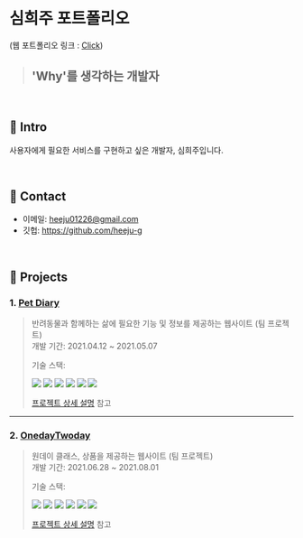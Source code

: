 # 심희주 포트폴리오   
(웹 포트폴리오 링크 :  [Click](https://mmm11271227.wixsite.com/dev2021))
>## 'Why'를 생각하는 개발자  


</br>

## :pushpin: Intro
사용자에게 필요한 서비스를 구현하고 싶은 개발자, 심희주입니다.

</br>

## :pushpin: Contact
- 이메일: heeju01226@gmail.com
- 깃헙: https://github.com/heeju-g

</br>

## :pushpin: Projects
### 1. [Pet Diary](https://github.com/heeju-g/PetDiary_jsp_servlet)
>반려동물과 함께하는 삶에 필요한 기능 및 정보를 제공하는 웹사이트 (팀 프로젝트)  
>개발 기간: 2021.04.12 ~ 2021.05.07
>  
>기술 스택:  
><p><img src="https://img.shields.io/badge/9-Java-red"/>&nbsp<img src="https://img.shields.io/badge/11-Oracle-yellow"/>&nbsp<img src="https://img.shields.io/badge/html/css-orange"/>&nbsp<img src="https://img.shields.io/badge/javascript-d95f6e"/>&nbsp<img src="https://img.shields.io/badge/3.8.8-Python-3766AB"/>&nbsp<img src="https://img.shields.io/badge/Git-grey"/>&nbsp</p>   
>  
>[프로젝트 상세 설명](https://github.com/heeju-g/PetDiary_jsp_servlet) 참고

---

### 2. [OnedayTwoday](https://github.com/heeju-g/OnedayTwoday_spring)
>원데이 클래스, 상품을 제공하는 웹사이트  (팀 프로젝트)  
>개발 기간: 2021.06.28 ~ 2021.08.01  
>  
>기술 스택:  
><p><img src="https://img.shields.io/badge/11-Java-red"/>&nbsp<img src="https://img.shields.io/badge/11-Oracle-yellow"/>&nbsp<img src="https://img.shields.io/badge/html/css-orange"/>&nbsp<img src="https://img.shields.io/badge/5.0.7-Spring-green"/>&nbsp<img src="https://img.shields.io/badge/javascript-d95f6e"/>&nbsp<img src="https://img.shields.io/badge/Git-grey"/>&nbsp</p>   
>  
>[프로젝트 상세 설명](https://github.com/heeju-g/OnedayTwoday_spring) 참고



